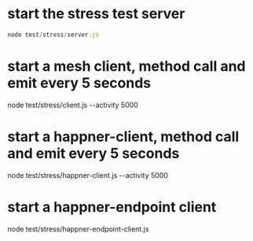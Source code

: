 # start the stress test server
```javascript
node test/stress/server.js
```

# start a mesh client, method call and emit every 5 seconds
node test/stress/client.js --activity 5000 

# start a happner-client, method call and emit every 5 seconds
node test/stress/happner-client.js --activity 5000

# start a happner-endpoint client
node test/stress/happner-endpoint-client.js

